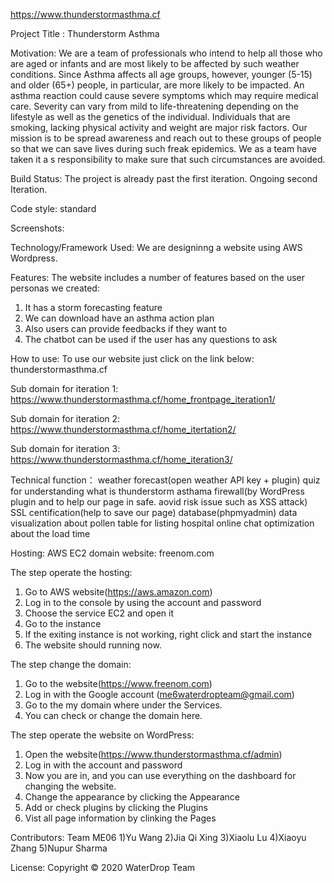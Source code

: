 https://www.thunderstormasthma.cf

Project Title : Thunderstorm Asthma

Motivation: We are a team of professionals who intend to help all those who are aged or infants and are most likely to be affected by such weather conditions. Since Asthma affects all age groups, however, younger (5-15) and older (65+) people, in particular, are more likely to be impacted. An asthma reaction could cause severe symptoms which may require medical care. Severity can vary from mild to life-threatening depending on the lifestyle as well as the genetics of the individual. Individuals that are smoking, lacking physical activity and weight are major risk factors. Our mission is to be spread awareness and reach out to these groups of people so that we can save lives during such freak epidemics. We as a team have taken it a s responsibility to make sure that such circumstances are avoided.

Build Status: The project is already past the first iteration. Ongoing second Iteration.

Code style: standard

Screenshots:

Technology/Framework Used: We are designinng a website using AWS Wordpress.

Features: The website includes a number of features based on the user personas we created: 
1) It has a storm forecasting feature 
2) We can download have an asthma action plan 
3) Also users can provide feedbacks if they want to
4) The chatbot can be used if the user has any questions to ask

How to use: To use our website just click on the link below:
thunderstormasthma.cf

Sub domain for iteration 1:
https://www.thunderstormasthma.cf/home_frontpage_iteration1/

Sub domain for iteration 2:
https://www.thunderstormasthma.cf/home_itertation2/

Sub domain for iteration 3:
https://www.thunderstormasthma.cf/home_iteration3/

Technical function：
weather forecast(open weather API key + plugin)
quiz for understanding what is thunderstorm asthama
firewall(by WordPress plugin and to help our page in safe. aovid risk issue such as XSS attack)
SSL centification(help to save our page)
database(phpmyadmin)
data visualization about pollen
table for listing hospital
online chat
optimization about the load time 

Hosting: AWS EC2
domain website: freenom.com

The step operate the hosting:
1. Go to AWS website(https://aws.amazon.com)
2. Log in to the console by using the account and password
3. Choose the service EC2 and open it
4. Go to the instance
5. If the exiting instance is not working, right click and start the instance
6. The website should running now.

The step change the domain:
1. Go to the website(https://www.freenom.com)
2. Log in with the Google account (me6waterdropteam@gmail.com)
3. Go to the my domain where under the Services.
4. You can check or change the domain here.

The step operate the website on WordPress:
1. Open the website(https://www.thunderstormasthma.cf/admin)
2. Log in with the account and password
3. Now you are in, and you can use everything on the dashboard for changing the website.
4. Change the appearance by clicking the Appearance
5. Add or check plugins by clicking the Plugins
6. Vist all page information by clinking the Pages



Contributors: Team ME06
1)Yu Wang
2)Jia Qi Xing
3)Xiaolu Lu
4)Xiaoyu Zhang
5)Nupur Sharma


License: Copyright © 2020 WaterDrop Team

